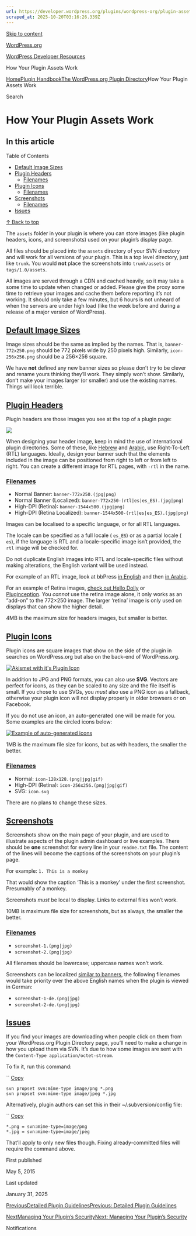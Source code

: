 ```yaml
---
url: https://developer.wordpress.org/plugins/wordpress-org/plugin-assets
scraped_at: 2025-10-20T03:16:26.339Z
---
```


[Skip to content](https://developer.wordpress.org/plugins/wordpress-org/plugin-assets/#wp--skip-link--target)

[WordPress.org](https://wordpress.org/)

[WordPress Developer Resources](https://developer.wordpress.org/)

How Your Plugin Assets Work


[Home](https://developer.wordpress.org/)[Plugin Handbook](https://developer.wordpress.org/plugins/)[The WordPress.org Plugin Directory](https://developer.wordpress.org/plugins/wordpress-org/)How Your Plugin Assets Work

Search

# How Your Plugin Assets Work

## In this article

Table of Contents

- [Default Image Sizes](https://developer.wordpress.org/plugins/wordpress-org/plugin-assets/#default-image-sizes)
- [Plugin Headers](https://developer.wordpress.org/plugins/wordpress-org/plugin-assets/#plugin-headers)
  - [Filenames](https://developer.wordpress.org/plugins/wordpress-org/plugin-assets/#banner-filenames)
- [Plugin Icons](https://developer.wordpress.org/plugins/wordpress-org/plugin-assets/#plugin-icons)
  - [Filenames](https://developer.wordpress.org/plugins/wordpress-org/plugin-assets/#filenames)
- [Screenshots](https://developer.wordpress.org/plugins/wordpress-org/plugin-assets/#screenshots)
  - [Filenames](https://developer.wordpress.org/plugins/wordpress-org/plugin-assets/#filenames-2)
- [Issues](https://developer.wordpress.org/plugins/wordpress-org/plugin-assets/#issues)

[↑ Back to top](https://developer.wordpress.org/plugins/wordpress-org/plugin-assets/#wp--skip-link--target)

The `assets` folder in your plugin is where you can store images (like plugin headers, icons, and screenshots) used on your plugin’s display page.

All files should be placed into the `assets` directory of your SVN directory and will work for all versions of your plugin. This is a top level directory, just like `trunk`. You would **not** place the screenshots into `trunk/assets` or `tags/1.0/assets`.

All images are served through a CDN and cached heavily, so it may take a some time to update when changed or added. Please give the proxy some time to retrieve your images and cache them before reporting it’s not working. It should only take a few minutes, but 6 hours is not unheard of when the servers are under high load (like the week before and during a release of a major version of WordPress).

## [Default Image Sizes](https://developer.wordpress.org/plugins/wordpress-org/plugin-assets/\#default-image-sizes)

Image sizes should be the same as implied by the names. That is, `banner-772x250.png` should be 772 pixels wide by 250 pixels high. Similarly, `icon-256x256.png` should be a 256×256 square.

We have **not** defined any new banner sizes so please don’t try to be clever and rename yours thinking they’ll work. They simply won’t show. Similarly, don’t make your images larger (or smaller) and use the existing names. Things will look terrible.

## [Plugin Headers](https://developer.wordpress.org/plugins/wordpress-org/plugin-assets/\#plugin-headers)

Plugin headers are those images you see at the top of a plugin page:

[![](https://i0.wp.com/developer.wordpress.org/files/2015/05/Screenshot-2024-07-02-at-12.50.04%E2%80%AFPM.png?resize=1024%2C472&ssl=1)](https://i0.wp.com/developer.wordpress.org/files/2015/05/Screenshot-2024-07-02-at-12.50.04%E2%80%AFPM.png?ssl=1)

When designing your header image, keep in mind the use of international plugin directories. Some of these, like [Hebrew](https://he.wordpress.org/plugins/) and [Arabic](https://ar.wordpress.org/plugins/), use Right-To-Left (RTL) languages. Ideally, design your banner such that the elements included in the image can be positioned from right to left or from left to right. You can create a different image for RTL pages, with `-rtl` in the name.

### [Filenames](https://developer.wordpress.org/plugins/wordpress-org/plugin-assets/\#banner-filenames)

- Normal Banner: `banner-772x250.(jpg|png)`
- Normal Banner (Localized): `banner-772x250-(rtl|es|es_ES).(jpg|png)`
- High-DPI (Retina): `banner-1544x500.(jpg|png)`
- High-DPI (Retina Localized): `banner-1544x500-(rtl|es|es_ES).(jpg|png)`

Images can be localised to a specific language, or for all RTL languages.

The locale can be specified as a full locale ( `es_ES`) or as a partial locale ( `es`), if the language is RTL and a locale-specific image isn’t provided, the `rtl` image will be checked for.

Do not duplicate English images into RTL and locale-specific files without making alterations, the English variant will be used instead.

For example of an RTL image, look at bbPress [in English](https://wordpress.org/plugins/bbpress/) and then [in Arabic](https://ar.wordpress.org/plugins/bbpress/).

For an example of Retina images, [check out Hello Dolly](https://wordpress.org/extend/plugins/hello-dolly/) or [Pluginception](https://wordpress.org/plugins/pluginception/). You _cannot_ use the retina image alone, it only works as an “add-on” to the 772×250 image. The larger ‘retina’ image is only used on displays that can show the higher detail.

4MB is the maximum size for headers images, but smaller is better.

## [Plugin Icons](https://developer.wordpress.org/plugins/wordpress-org/plugin-assets/\#plugin-icons)

Plugin icons are square images that show on the side of the plugin in searches on WordPress.org but also on the back-end of WordPress.org.

[![Akismet with it's Plugin Icon](https://i0.wp.com/developer.wordpress.org/files/2015/05/akismet1.png?resize=651%2C235&ssl=1)](https://i0.wp.com/developer.wordpress.org/files/2015/05/akismet1.png?ssl=1)

In addition to JPG and PNG formats, you can also use **SVG**. Vectors are perfect for icons, as they can be scaled to any size and the file itself is small. If you chose to use SVGs, you _must_ also use a PNG icon as a fallback, otherwise your plugin icon will not display properly in older browsers or on Facebook.

If you do not use an icon, an auto-generated one will be made for you. Some examples are the circled icons below:

[![Example of auto-generated icons](https://i0.wp.com/developer.wordpress.org/files/2015/05/auto-generated-icons.jpg?resize=798%2C332&ssl=1)](https://i0.wp.com/developer.wordpress.org/files/2015/05/auto-generated-icons.jpg?ssl=1)

1MB is the maximum file size for icons, but as with headers, the smaller the better.

### [Filenames](https://developer.wordpress.org/plugins/wordpress-org/plugin-assets/\#filenames)

- Normal: `icon-128x128.(png|jpg|gif)`
- High-DPI (Retina): `icon-256x256.(png|jpg|gif)`
- SVG: `icon.svg`

There are no plans to change these sizes.

## [Screenshots](https://developer.wordpress.org/plugins/wordpress-org/plugin-assets/\#screenshots)

Screenshots show on the main page of your plugin, and are used to illustrate aspects of the plugin admin dashboard or live examples. There should be **one** screenshot for every line in your `readme.txt` file. The content of the lines will become the captions of the screenshots on your plugin’s page.

For example: `1. This is a monkey`

That would show the caption ‘This is a monkey’ under the first screenshot. Presumably of a monkey.

Screenshots _must_ be local to display. Links to external files won’t work.

10MB is maximum file size for screenshots, but as always, the smaller the better.

### [Filenames](https://developer.wordpress.org/plugins/wordpress-org/plugin-assets/\#filenames-2)

- `screenshot-1.(png|jpg)`
- `screenshot-2.(png|jpg)`

All filenames should be lowercase; uppercase names won’t work.

Screenshots can be localized [similar to banners](https://developer.wordpress.org/plugins/wordpress-org/plugin-assets/#banner-filenames), the following filenames would take priority over the above English names when the plugin is viewed in German:

- `screenshot-1-de.(png|jpg)`
- `screenshot-2-de.(png|jpg)`

## [Issues](https://developer.wordpress.org/plugins/wordpress-org/plugin-assets/\#issues)

If you find your images are downloading when people click on them from your WordPress.org Plugin Directory page, you’ll need to make a change in how you upload them via SVN. It’s due to how some images are sent with the `Content-Type application/octet-stream`.

To fix it, run this command:

``
[Copy](https://developer.wordpress.org/plugins/wordpress-org/plugin-assets/#)

```
svn propset svn:mime-type image/png *.png
svn propset svn:mime-type image/jpeg *.jpg
```

Alternatively, plugin authors can set this in their ~/.subversion/config file:

``
[Copy](https://developer.wordpress.org/plugins/wordpress-org/plugin-assets/#)

```
*.png = svn:mime-type=image/png
*.jpg = svn:mime-type=image/jpeg
```

That’ll apply to only new files though. Fixing already-committed files will require the command above.

First published

May 5, 2015

Last updated

January 31, 2025

[PreviousDetailed Plugin GuidelinesPrevious: Detailed Plugin Guidelines](https://developer.wordpress.org/plugins/wordpress-org/detailed-plugin-guidelines/)

[NextManaging Your Plugin’s SecurityNext: Managing Your Plugin’s Security](https://developer.wordpress.org/plugins/wordpress-org/plugin-security/)

Notifications